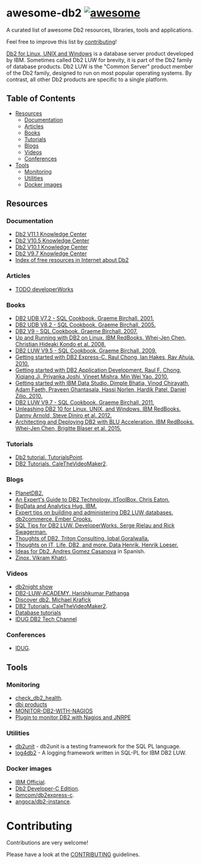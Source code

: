 # awesome-db2 [![awesome](https://cdn.rawgit.com/sindresorhus/awesome/d7305f38d29fed78fa85652e3a63e154dd8e8829/media/badge.svg)](https://github.com/sindresorhus/awesome)

A curated list of awesome Db2 resources, libraries, tools and applications.

Feel free to improve this list by [contributing](CONTRIBUTING.md)!

[Db2 for Linux, UNIX and Windows](https://en.wikipedia.org/wiki/Db2_(Formerly_Db2_for_LUW)) is a database server product developed by IBM. Sometimes called Db2 LUW for brevity, it is part of the Db2 family of database products. Db2 LUW is the "Common Server" product member of the Db2 family, designed to run on most popular operating systems. By contrast, all other Db2 products are specific to a single platform.


## Table of Contents
 - [Resources](#resources)
   - [Documentation](#documentation)
   - [Articles](#articles)
   - [Books](#books)
   - [Tutorials](#tutorials)
   - [Blogs](#blogs)
   - [Videos](#videos)
   - [Conferences](#conferences)
 - [Tools](#tools)
   - [Monitoring](#monitoring)
   - [Utilities](#utilities)
   - [Docker images](#docker-images)

## Resources

### Documentation
* [Db2 V11.1 Knowledge Center](https://www.ibm.com/support/knowledgecenter/en/SSEPGG_11.1.0/)
* [Db2 V10.5 Knowledge Center](https://www.ibm.com/support/knowledgecenter/en/SSEPGG_10.5.0/)
* [Db2 V10.1 Knowledge Center](https://www.ibm.com/support/knowledgecenter/en/SSEPGG_10.1.0/)
* [Db2 V9.7 Knowledge Center](https://www.ibm.com/support/knowledgecenter/en/SSEPGG_9.7.0/)
* [Index of free resources in Internet about Db2](https://github.com/angoca/db2-index/wiki)

### Articles
* [TODO developerWorks]()

### Books
* [DB2 UDB V7.2 - SQL Cookbook. Graeme Birchall. 2001.](https://drive.google.com/file/d/0B86nuTd5nMTKZzQtaTVTLUZ5ckE/view?usp=sharing)
* [DB2 UDB V8.2 - SQL Cookbook. Graeme Birchall. 2005.](https://drive.google.com/file/d/0B86nuTd5nMTKS3ItN25IX2djTGc/view?usp=sharing)
* [DB2 V9 - SQL Cookbook. Graeme Birchall. 2007.](https://drive.google.com/file/d/0B86nuTd5nMTKNFR1SU9PZkN6MnM/view?usp=sharing)
* [Up and Running with DB2 on Linux. IBM RedBooks. Whei-Jen Chen, Christian Hideaki Kondo et al. 2008.](http://www.redbooks.ibm.com/abstracts/sg246899.html)
* [DB2 LUW V9.5 - SQL Cookbook. Graeme Birchall. 2009.](https://drive.google.com/file/d/0B86nuTd5nMTKdzBkS01nUlZwYXc/view?usp=sharing)
* [Getting started with DB2 Express-C. Raul Chong, Ian Hakes, Rav Ahuja. 2010.](https://www.ibm.com/developerworks/community/wikis/home?lang=en_us#!/wiki/Big%20Data%20University/page/FREE%20eBook%20-%20Getting%20Started%20with%20DB2%20Express-C)
* [Getting started with DB2 Application Development. Raul F. Chong, Xiqiang Ji, Priyanka Joshi, Vineet Mishra, Min Wei Yao. 2010.](https://www.ibm.com/developerworks/community/wikis/home?lang=en_us#!/wiki/Big%20Data%20University/page/FREE%20ebook%20-%20Getting%20Started%20with%20DB2%20Application%20Development)
* [Getting started with IBM Data Studio. Dimple Bhatia, Vinod Chirayath, Adam Faeth, Praveen Ghantasala, Hassi Norlen, Hardik Patel, Daniel Zilio. 2010.](https://www.ibm.com/developerworks/community/wikis/home?lang=en_us#!/wiki/Big%20Data%20University/page/FREE%20ebook%20-%20Getting%20Started%20with%20IBM%20Data%20Studio%20for%20DB2)
* [DB2 LUW V9.7 - SQL Cookbook. Graeme Birchall. 2011.](https://drive.google.com/file/d/0B86nuTd5nMTKd190MFptUEtoYXc/view?usp=sharing)
* [Unleashing DB2 10 for Linux, UNIX, and Windows. IBM RedBooks. Danny Arnold, Steve Diniro et al. 2012.](http://www.redbooks.ibm.com/abstracts/sg248032.html)
* [Architecting and Deploying DB2 with BLU Acceleration. IBM RedBooks. Whei-Jen Chen, Brigitte Blaser et al. 2015.](http://www.redbooks.ibm.com/abstracts/sg248212.html)

### Tutorials
* [Db2 tutorial. TutorialsPoint](https://www.tutorialspoint.com/db2/).
* [DB2 Tutorials. CaleTheVideoMaker2](https://www.youtube.com/playlist?list=PL_c9BZzLwBRLiGEdFSOvCOr-V0kSs_hQM).

### Blogs
* [PlanetDB2.](http://www.planetdb2.com/)
* [An Expert's Guide to DB2 Technology. itToolBox. Chris Eaton.](http://it.toolbox.com/blogs/db2luw/)
* [BigData and Analytics Hug. IBM.](http://www.ibmbigdatahub.com/tag/292)
* [Expert tips on building and administering DB2 LUW databases. db2commerce. Ember Crooks.](http://datageek.blog/)
* [SQL Tips for DB2 LUW. DeveloperWorks. Serge Rielau and Rick Swagerman.](https://www.ibm.com/developerworks/community/blogs/SQLTips4DB2LUW/)
* [Thoughts of DB2. Triton Consulting. Iqbal Goralwalla.](http://blog.triton.co.uk/)
* [Thoughts on IT, Life, DB2, and more. Data Henrik. Henrik Loeser.](http://blog.4loeser.net)
* [Ideas for Db2. Andres Gomez Casanova](http://angocadb2.blogspot.com) in Spanish.
* [Zinox. Vikram Khatri](http://www.zinox.com/).

### Videos
 * [db2night show](https://www.dbisoftware.com/db2nightshow/)
 * [DB2-LUW-ACADEMY. Harishkumar Pathanga](https://www.youtube.com/user/DB2LUWAcademy/videos)
 * [Discover db2. Michael Krafick](https://www.youtube.com/DISCOVERDB2)
 * [DB2 Tutorials. CaleTheVideoMaker2](https://www.youtube.com/playlist?list=PL_c9BZzLwBRLiGEdFSOvCOr-V0kSs_hQM).
 * [Database tutorials](https://www.youtube.com/channel/UCo0cIzR_TbMzU5wHQmbTjxQ)
 * [IDUG DB2 Tech Channel](https://www.brighttalk.com/channel/7637/idug-db2-tech-channel)

### Conferences
* [IDUG](https://idug.org/).

## Tools

### Monitoring
* [check_db2_health](https://labs.consol.de/nagios/check_db2_health/).
* [dbi products](https://www.dbisoftware.com/products.php)
* [MONITOR-DB2-WITH-NAGIOS](https://angoca.github.io/monitor-db2-with-nagios/)
* [Plugin to monitor DB2 with Nagios and JNRPE](https://github.com/angoca/db2-jnrpe)

### Utilities
* [db2unit](https://angoca.github.io/db2unit/) - db2unit is a testing framework for the SQL PL language.
* [log4db2](https://angoca.github.io/log4db2/) - A logging framework written in SQL-PL for IBM DB2 LUW.

### Docker images
* [IBM Official](https://www.ibm.com/account/reg/us-en/signup?formid=urx-19888).
* [Db2 Developer-C Edition](https://store.docker.com/images/db2-developer-c-edition).
* [ibmcom/db2express-c](https://hub.docker.com/r/ibmcom/db2express-c/).
* [angoca/db2-instance](https://hub.docker.com/r/angoca/db2-instance).

# Contributing

Contributions are very welcome!

Please have a look at the [CONTRIBUTING](CONTRIBUTING.md) guidelines.
